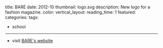 title: BARE
date: 2012-10
thumbnail: logo.svg
description: New logo for a fashion magazine.
color:
vertical_layout:
reading_time: 1
featured:
categories:
tags:
- school
---

- visit [BARE's website](http://www.baremagazine.org/)
